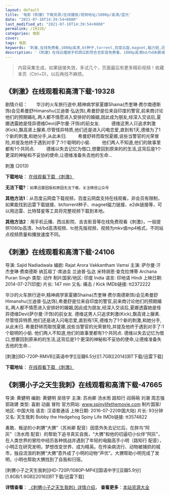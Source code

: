 ```yaml
---
layout: default
title: '电影《刺激》下载资源/在线播放/视频地址/1080p/高清/蓝光'
date: "2021-07-10T14:39:54+0800"
last_modified_at: "2021-07-10T14:39:54+0800"
permalink: /19328/
categories: 电影
cover:
tags: 电影
keywords: '刺激,在线免费看,1080p高清,bt种子,torrent,百度云盘,magnet,磁力链,迅雷下载资源'
description: '《刺激》在线云播放手机西瓜影院吉吉影音免费看，1080p高清bd/hd未删减完整版和tc抢先枪版，mkv/mp4格式，附带bt/torrent种子、magnet/磁力链、百度云盘、网盘资源迅雷下载链接'
---
```


>内容采集生成，如果链接失效，多试几个，页面最后有更多精彩视频！收藏本页（Ctrl+D)，以后再找不麻烦。


## 《刺激》在线观看和高清下载-19328

剧情介绍：　　华沙的火车旅行途中,精神病学家夏娜Shaina(杰奎琳·费尔南德斯饰)会见希曼舒Himanshu(兰迪普·弘达饰),希曼舒是位来自印度的警官,前来商讨论他们的预期婚礼.两人都不情愿进入安排好的婚姻,因此成为朋友,经深入交谈后,夏娜透露她是怪异德维Devi(萨尔曼·汗饰)的前女友.  　　德维这男人只追求刺激(Kick),飘高肾上腺素.尽管怪异特质,他们还是进入闪电恋爱,直到有1天,德维为了1个新的刺激,和她分手,从此未归.  　　希曼舒转而取悦夏娜,说些当警官的光荣冒险,并提及他终于遇到对手了:1个聪明的小偷.  　　他们两人不知道,他们的故事里都有1个共同点.  　　德维以失去记忆为借口,想要回到原来的的生活,这背后是1个更深的神秘和不妥协的使命,让德维准备失去他的生命…


刺激 (2013)

**下载地址**： [在线观看下载 《刺激》](https://www.btbtdy.me/btdy/dy2408.html) 


**无法下载?**：`如果迅雷因版权原因无法下载，关注微信公众号 `

**其他方法1**：从百度云网盘下载视频，百度云网盘支持在线观看，非会员有限制，如果能找到迅雷下载链接、bt/torrent种子、magnet磁力链接、e2dk链接等，可以用迅雷、比特彗星等工具将完整视频下载到本地。

**其他方法2**：用手机云播、西瓜影院、吉吉影音等在线免费观看《刺激》，一般提供1080p高清、hd/bd高清视频、tc抢先版视频，视频为mkv或mp4格式，不同站点视频质量和播放速度不同。


## 《刺激》在线观看和高清下载-24106

导演: Sajid Nadiadwala 编剧: Rajat Arora Vakkantham Vamsi 主演: 萨尔曼·汗 杰奎琳·费南德斯 纳瓦祖丁·席迪圭 兰迪普·弘达 米特胡恩·查克拉博蒂 Archana Puran Singh 类型: 动作 制片国家/地区: 印度 India 语言: 印地语 Hindi 上映日期: 2014-07-27(印度) 片长: 147 min 又名: 痛击 / Kick IMDb链接: tt2372222

华沙的火车旅行途中,精神病学家夏娜Shaina(杰奎琳·费尔南德斯饰)会见希曼舒Himanshu(兰迪普·弘达饰),希曼舒是位来自印度的警官,前来商讨论他们的预期婚礼.两人都不情愿进入安排好的婚姻,因此成为朋友,经深入交谈后,夏娜透露她是怪异德维Devi(萨尔曼·汗饰)的前女友. 德维这男人只追求刺激(Kick),飘高肾上腺素.尽管怪异特质,他们还是进入闪电恋爱,直到有1天,德维为了1个新的刺激,和她分手,从此未归. 希曼舒转而取悦夏娜,说些当警官的光荣冒险,并提及他终于遇到对手了:1个聪明的小偷. 他们两人不知道,他们的故事里都有1个共同点. 德维以失去记忆为借口,想要回到原来的的生活,这背后是1个更深的神秘和不妥协的使命,让德维准备失去他的生命…


[刺激][BD-720P-RMVB][英语中字][豆瓣6.5分][1.7GB][2014][BT下载/迅雷下载]

**下载地址**： [在线观看下载 《刺激》](https://www.btdx8.com/torrent/kick_2014.html) 


## 《刺猬小子之天生我刺》在线观看和高清下载-47665

导演: 黄健明 编剧: 黄健明 吴晓宇 主演: 苏尚卿 汤水雨 路知行 阎萌萌 刘潮 周志强 郭政建 类型: 喜剧 动画 冒险 官方网站: www.spinylifethemovie.com 制片国家/地区: 中国大陆 语言: 汉语普通话 上映日期: 2016-07-22(中国大陆) 片长: 93分钟 又名: 天生我刺 Bobby the Hedgehog Spiny Life IMDb链接: tt3574822

勇敢、叛逆的小刺猬“大猬”（苏尚卿 配音）因意外失去记忆后，在胖鸟“阿灰”（汤水雨 配音）的帮助下追寻真实自我，“大猬”和他的叨逼叨小伙伴“阿灰”，在人类世界的冒险中经历各种挑战并遇到了年轻的电脑高手小明（路知行 配音），小明正在研究发明，梦想改变世界、成为精英。在传染病流行、动物被捕抓的城市，独自流浪的刺猬“大猬”意外成了小明的动物“声优”。大猬帮助小明完成了发明，小明也帮助大猬找到了自我和归宿。


[刺猬小子之天生我刺][HD-720P/1080P-MP4][国语中字][豆瓣5.9分][1.8GB/1.9GB][2016][BT下载/迅雷下载]

**详情查看**： [《刺猬小子之天生我刺》详情介绍](/movie/47665/)， **查看更多**：[本站资源大全](/movie/t/all/)

